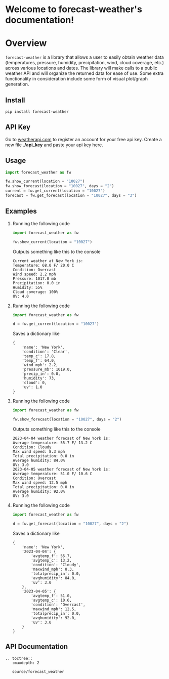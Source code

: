 # Welcome to forecast-weather's documentation!

# Overview
`forecast-weather` is a library that allows a user to easily obtain weather data (temperatures, pressure, humidity, precipitation, wind, cloud coverage, etc.) across various locations and dates. The library will make calls to a public weather API and will organize the returned data for ease of use. Some extra functionality in consideration include some form of visual plot/graph generation.

## Install
```
pip install forecast-weather
```

## API Key
Go to [weatherapi.com](https://www.weatherapi.com/) to register an account for your free api key. Create a new file **./api_key** and paste your api key here.

## Usage
```python
import forecast_weather as fw

fw.show_current(location = "10027")
fw.show_forecast(location = "10027", days = "2")
current = fw.get_current(location = "10027")
forecast = fw.get_forecast(location = "10027", days = "3")
```

## Examples
1. Running the following code
    ```python
    import forecast_weather as fw

    fw.show_current(location = "10027")
    ```
    Outputs something like this to the console
    ```
    Current weather at New York is: 
    Temperature: 68.0 F/ 20.0 C
    Condition: Overcast
    Wind speed: 2.2 mph
    Pressure: 1017.0 mb
    Precipitation: 0.0 in
    Humidity: 55%
    Cloud coverage: 100%
    UV: 4.0
    ```
2. Running the following code
    ```python
    import forecast_weather as fw

    d = fw.get_current(location = "10027")
    ```
    Saves a dictionary like
    ```
    {
        'name': 'New York', 
        'condition': 'Clear',
        'temp_c': 17.8,
        'temp_f': 64.0,
        'wind_mph': 2.2,
        'pressure_mb': 1019.0,
        'precip_in': 0.0,
        'humidity': 73,
        'cloud': 0,
        'uv': 1.0
    }
    ```
3. Running the following code
    ```python
    import forecast_weather as fw

    fw.show_forecast(location = "10027", days = "2")
    ```
    Outputs something like this to the console
    ```
    2023-04-04 weather forecast of New York is: 
    Average temperature: 55.7 F/ 13.2 C
    Condition: Cloudy
    Max wind speed: 8.3 mph
    Total precipitation: 0.0 in
    Average humidity: 84.0%
    UV: 3.0
    2023-04-05 weather forecast of New York is: 
    Average temperature: 51.0 F/ 10.6 C
    Condition: Overcast
    Max wind speed: 12.5 mph
    Total precipitation: 0.0 in
    Average humidity: 92.0%
    UV: 3.0
    ```
4. Running the following code
    ```python
    import forecast_weather as fw

    d = fw.get_forecast(location = "10027", days = "2")
    ```
    Saves a dictionary like
    ```
    {
        'name': 'New York',
        '2023-04-04': {
            'avgtemp_f': 55.7,
            'avgtemp_c': 13.2,
            'condition': 'Cloudy',
            'maxwind_mph': 8.3,
            'totalprecip_in': 0.0,
            'avghumidity': 84.0,
            'uv': 3.0
        },
        '2023-04-05': {
            'avgtemp_f': 51.0,
            'avgtemp_c': 10.6,
            'condition': 'Overcast',
            'maxwind_mph': 12.5,
            'totalprecip_in': 0.0,
            'avghumidity': 92.0,
            'uv': 3.0
        }
    }
    ```

## API Documentation
```eval_rst
.. toctree::
   :maxdepth: 2

   source/forecast_weather
```